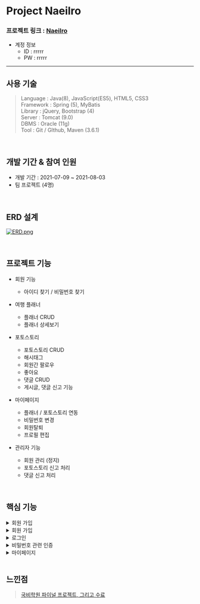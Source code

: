 Project Naeilro
================

 ### 프로젝트 링크 : [Naeilro](https://bit.ly/3iNIjDn)



* 계정 정보
   * ID : rrrrr
   * PW : rrrrr
------------------------------

사용 기술
-----------------
>Language : Java(8), JavaScript(ES5), HTML5, CSS3      
>Framework : Spring (5), MyBatis      
>Library : jQuery, Bootstrap (4)        
>Server : Tomcat (9.0)        
>DBMS : Oracle (11g)        
>Tool : Git / GIthub, Maven (3.6.1)                

</br>

개발 기간 & 참여 인원  
-----------------
* 개발 기간 : 2021-07-09 ~ 2021-08-03        
* 팀 프로젝트 (4명)

</br>


ERD 설계
-----------------
[![ERD.png](https://i.postimg.cc/vZgt05C7/ERD.png)](https://postimg.cc/68KZ34WT)

</br>

프로젝트 기능
-----------------
  * 회원 기능   
    * 아이디 찾기 / 비밀번호 찾기     
   
  * 여행 플래너
    * 플래너 CRUD
    * 플래너 상세보기
             
  * 포토스토리
    * 포토스토리 CRUD
    * 해시태그
    * 회원간 팔로우
    * 좋아요
    * 댓글 CRUD
    * 게시글, 댓글 신고 기능   
 
   * 마이페이지 
      * 플래너 / 포토스토리 연동
      * 비밀번호 변경
      * 회원탈퇴
      * 프로필 편집

   * 관리자 기능
     * 회원 관리 (정지)
     * 포토스토리 신고 처리
     * 댓글 신고 처리
     
 </br>
 
 핵심 기능
 -----------
<details>
<summary>회원 가입</summary>
<div markdown="1">

회원가입

</div>
</details>

<details>
<summary>회원 가입</summary>
<div markdown="1">

회원가입

</div>
</details>
<details>
 
<summary>로그인</summary>
<div markdown="1">

로그인

</div>
</details>
<details>
 
<summary>비밀번호 관련 인증</summary>
<div markdown="1">

인증

</div>
</details>

<details>
<summary>마이페이지</summary>
<div markdown="1">

마이페이지

</div>
</details>
  </br>

  느낀점
  ----------
  >[국비학원 파이널 프로젝트, 그리고 수료](https://bit.ly/2VwlLOs)
